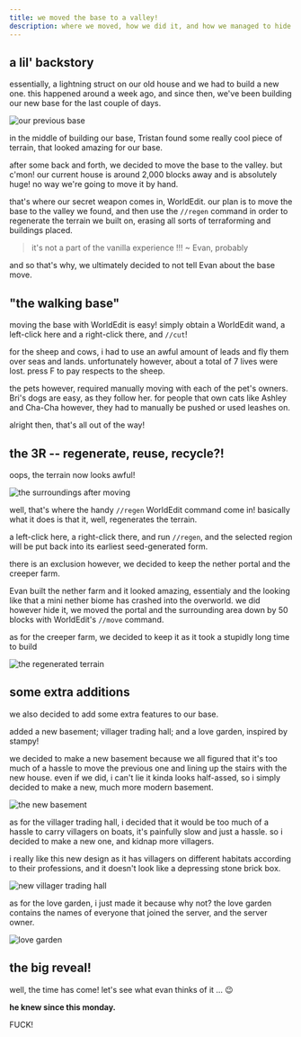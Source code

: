 ```yaml
---
title: we moved the base to a valley!
description: where we moved, how we did it, and how we managed to hide it from Evan.
---
```


## a lil' backstory

essentially, a lightning struct on our old house and we had to build a new one. this happened around a week ago, and since then, we've been building our new base for the last couple of days.

![our previous base](https://raw.githubusercontent.com/pnxl/teyvat/master/assets/blog/images/we-moved-the-base/2022-05-29_00.04.17.png)

in the middle of building our base, Tristan found some really cool piece of terrain, that looked amazing for our base.

after some back and forth, we decided to move the base to the valley. but c'mon! our current house is around 2,000 blocks away and is absolutely huge! no way we're going to move it by hand.

that's where our secret weapon comes in, WorldEdit. our plan is to move the base to the valley we found, and then use the `//regen` command in order to regenerate the terrain we built on, erasing all sorts of terraforming and buildings placed.

<blockquote>
it's not a part of the vanilla experience !!! ~ Evan, probably
</blockquote>

and so that's why, we ultimately decided to not tell Evan about the base move.

## "the walking base"

moving the base with WorldEdit is easy! simply obtain a WorldEdit wand, a left-click here and a right-click there, and `//cut`!

for the sheep and cows, i had to use an awful amount of leads and fly them over seas and lands. unfortunately however, about a total of 7 lives were lost. press F to pay respects to the sheep.

the pets however, required manually moving with each of the pet's owners. Bri's dogs are easy, as they follow her. for people that own cats like Ashley and Cha-Cha however, they had to manually be pushed or used leashes on.

alright then, that's all out of the way!

## the 3R -- regenerate, reuse, recycle?!

oops, the terrain now looks awful!

![the surroundings after moving](https://raw.githubusercontent.com/pnxl/teyvat/master/assets/blog/images/we-moved-the-base/2022-05-29_21.28.48.png)

well, that's where the handy `//regen` WorldEdit command come in! basically what it does is that it, well, regenerates the terrain.

a left-click here, a right-click there, and run `//regen`, and the selected region will be put back into its earliest seed-generated form.

there is an exclusion however, we decided to keep the nether portal and the creeper farm.

Evan built the nether farm and it looked amazing, essentialy and the looking like that a mini nether biome has crashed into the overworld. we did however hide it, we moved the portal and the surrounding area down by 50 blocks with WorldEdit's `//move` command.

as for the creeper farm, we decided to keep it as it took a stupidly long time to build

![the regenerated terrain](https://raw.githubusercontent.com/pnxl/teyvat/master/assets/blog/images/we-moved-the-base/2022-05-30_14.18.47.png)

## some extra additions

we also decided to add some extra features to our base.

added a new basement; villager trading hall; and a love garden, inspired by stampy!

we decided to make a new basement because we all figured that it's too much of a hassle to move the previous one and lining up the stairs with the new house. even if we did, i can't lie it kinda looks half-assed, so i simply decided to make a new, much more modern basement.

![the new basement](https://raw.githubusercontent.com/pnxl/teyvat/master/assets/blog/images/we-moved-the-base/2022-05-30_14.42.28.png)

as for the villager trading hall, i decided that it would be too much of a hassle to carry villagers on boats, it's painfully slow and just a hassle. so i decided to make a new one, and kidnap more villagers.

i really like this new design as it has villagers on different habitats according to their professions, and it doesn't look like a depressing stone brick box.

![new villager trading hall](https://raw.githubusercontent.com/pnxl/teyvat/master/assets/blog/images/we-moved-the-base/2022-05-30_14.41.59.png)

as for the love garden, i just made it because why not? the love garden contains the names of everyone that joined the server, and the server owner.

![love garden](https://raw.githubusercontent.com/pnxl/teyvat/master/assets/blog/images/we-moved-the-base/2022-05-30_14.42.59.png)

## the big reveal!

well, the time has come! let's see what evan thinks of it ... 😉

**he knew since this monday.**

FUCK!
